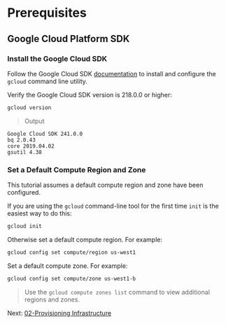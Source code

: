 # Prerequisites

## Google Cloud Platform SDK

### Install the Google Cloud SDK

Follow the Google Cloud SDK [documentation](https://cloud.google.com/sdk/) to install and configure the `gcloud` command line utility.

Verify the Google Cloud SDK version is 218.0.0 or higher:

```sh
gcloud version
```

> Output

```
Google Cloud SDK 241.0.0
bq 2.0.43
core 2019.04.02
gsutil 4.38
```

### Set a Default Compute Region and Zone

This tutorial assumes a default compute region and zone have been configured.

If you are using the `gcloud` command-line tool for the first time `init` is the easiest way to do this:

```sh
gcloud init
```

Otherwise set a default compute region. For example:

```sh
gcloud config set compute/region us-west1
```

Set a default compute zone. For example:

```sh
gcloud config set compute/zone us-west1-b
```

> Use the `gcloud compute zones list` command to view additional regions and zones.


Next: [02-Provisioning Infrastructure](02-infrastructure.md)
